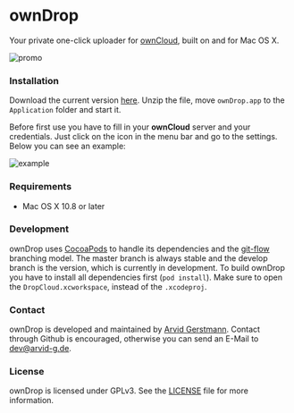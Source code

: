# ownDrop

Your private one-click uploader for [ownCloud](https://owncloud.org/), built on and for Mac OS X.

![promo](https://raw.githubusercontent.com/Leandros/ownDrop/master/Promo/promo.gif)


### Installation
Download the current version [here](https://github.com/Leandros/ownDrop/releases/download/0.3.0/ownDrop-0.3.0.zip). Unzip the file, move `ownDrop.app` to the `Application` folder and start it.

Before first use you have to fill in your **ownCloud** server and your credentials. Just click on the icon in the menu bar and go to the settings. Below you can see an example:

![example](https://raw.githubusercontent.com/Leandros/ownDrop/master/Promo/example.png)


### Requirements

- Mac OS X 10.8 or later


### Development
ownDrop uses [CocoaPods](http://cocoapods.org) to handle its dependencies and the [git-flow](http://nvie.com/posts/a-successful-git-branching-model/) branching model. The master branch is always stable and the develop branch is the version, which is currently in development.
To build ownDrop you have to install all dependencies first (`pod install`).
Make sure to open the `DropCloud.xcworkspace`, instead of the `.xcodeproj`.


### Contact
ownDrop is developed and maintained by [Arvid Gerstmann](http://github.com/leandros). Contact through Github is encouraged, otherwise you can send an E-Mail to dev@arvid-g.de.


### License
ownDrop is licensed under GPLv3. See the [LICENSE](https://github.com/Leandros/ownDrop/blob/master/LICENSE) file for more information.
